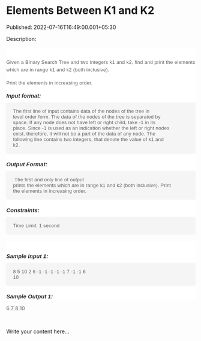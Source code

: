 # Elements Between K1 and K2

Published: 2022-07-16T16:49:00.001+05:30

Description: 
      <div _ngcontent-orn-c711="" class="description ng-star-inserted"
      imageoverlay="" style="background-color: white; font-family: Muli, sans-serif; margin: 0px;
      padding: 30px 0px 0px;"><h4
      id="given-a-binary-search-tree-and-two-integers-k1-and-k2-find-and-print-the-elements-which-are-in-range-k1-and-k2-both-inclusive"
      style="color: #626262; font-size: 13px; font-weight: 400; letter-spacing: 0.3px; line-height:
      20px; margin: 0px; padding: 0px 0px 15px;">Given a Binary Search Tree and two integers k1
      and k2, find and print the elements which are in range k1 and k2 (both
      inclusive).</h4><h4 id="print-the-elements-in-increasing-order" style="color:
      #626262; font-size: 13px; font-weight: 400; letter-spacing: 0.3px; line-height: 20px; margin:
      0px; padding: 0px 0px 15px;">Print the elements in increasing order.</h4><h5
      id="input-format" style="color: #2d2d2d; font-size: 15px; margin: 0px; padding: 0px;">Input
      format:</h5><pre style="background-color: whitesmoke; border-radius: 4px; box-shadow:
      rgba(0, 0, 0, 0.06) 0px 0px 4px 0px; font-family: Muli, sans-serif; font-weight: 600;
      margin-bottom: 20px; margin-top: 10px; max-width: 866px; overflow-x: hidden; padding: 15px
      18px; white-space: pre-wrap;"><code style="color: #626262; font-family: Muli,
      sans-serif; font-size: 13px; font-weight: 400; letter-spacing: 0.23px; margin: 0px; padding:
      0px;">The first line of input contains data of the nodes of the tree in level order form.
      The data of the nodes of the tree is separated by space. If any node does not have left or
      right child, take -1 in its place. Since -1 is used as an indication whether the left or right
      nodes exist, therefore, it will not be a part of the data of any node.
      The following line contains two integers, that denote the value of k1 and k2.
      </code></pre><h5 id="output-format" style="color: #2d2d2d; font-size: 15px;
      margin: 0px; padding: 0px;">Output Format:</h5><pre style="background-color:
      whitesmoke; border-radius: 4px; box-shadow: rgba(0, 0, 0, 0.06) 0px 0px 4px 0px; font-family:
      Muli, sans-serif; font-weight: 600; margin-bottom: 20px; margin-top: 10px; max-width: 866px;
      overflow-x: hidden; padding: 15px 18px; white-space: pre-wrap;"><code style="color:
      #626262; font-family: Muli, sans-serif; font-size: 13px; font-weight: 400; letter-spacing:
      0.23px; margin: 0px; padding: 0px;"> The first and only line of output prints the elements
      which are in range k1 and k2 (both inclusive). Print the elements in increasing order.
      </code></pre><h5 id="constraints" style="color: #2d2d2d; font-size: 15px;
      margin: 0px; padding: 0px;">Constraints:</h5><pre style="background-color:
      whitesmoke; border-radius: 4px; box-shadow: rgba(0, 0, 0, 0.06) 0px 0px 4px 0px; font-family:
      Muli, sans-serif; font-weight: 600; margin-bottom: 20px; margin-top: 10px; max-width: 866px;
      overflow-x: hidden; padding: 15px 18px; white-space: pre-wrap;"><code style="color:
      #626262; font-family: Muli, sans-serif; font-size: 13px; font-weight: 400; letter-spacing:
      0.23px; margin: 0px; padding: 0px;">Time Limit: 1 second
      </code></pre></div><div _ngcontent-orn-c711="" class="description
      ng-star-inserted" style="background-color: white; font-family: Muli, sans-serif; margin: 0px;
      padding: 30px 0px 0px;"><h5 style="color: #2d2d2d; font-size: 15px; margin: 0px;
      padding: 0px;">Sample Input 1:</h5><pre style="background-color: whitesmoke;
      border-radius: 4px; box-shadow: rgba(0, 0, 0, 0.06) 0px 0px 4px 0px; font-family: Muli,
      sans-serif; font-weight: 600; margin-bottom: 20px; margin-top: 10px; max-width: 866px;
      overflow-x: hidden; padding: 15px 18px; white-space: pre-wrap;"><code style="color:
      #626262; font-family: Muli, sans-serif; font-size: 13px; font-weight: 400; letter-spacing:
      0.23px; margin: 0px; padding: 0px;">8 5 10 2 6 -1 -1 -1 -1 -1 7 -1 -1
      6 10
      </code></pre><h5 style="color: #2d2d2d; font-size: 15px; margin: 0px; padding:
      0px;">Sample Output 1:</h5></div><p><span face="Muli, sans-serif"
      style="background-color: whitesmoke; color: #626262; font-size: 13px; letter-spacing: 0.23px;
      white-space: pre-wrap;">6 7 8 10</span>&nbsp;</p><p><br
      /><script
      src="https://gist.github.com/Svastikkka/70e32b37da777b5918d626b7c1342166.js"></script></p>

Write your content here...